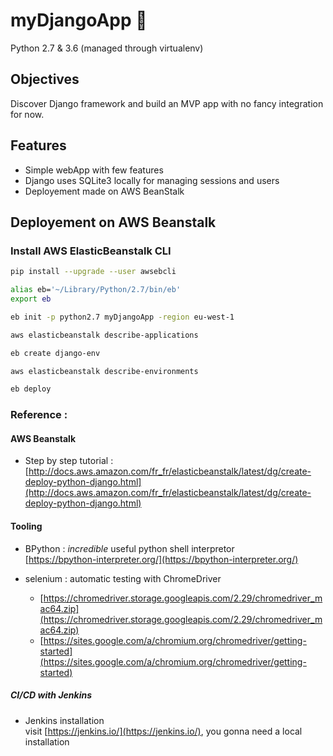 # myDjangoApp :metal:

Python 2.7 & 3.6 (managed through virtualenv)

## Objectives

Discover Django framework and build an MVP app with no fancy integration for now.

## Features

- Simple webApp with few features
- Django uses SQLite3 locally for managing sessions and users
- Deployement made on AWS BeanStalk

## Deployement on AWS Beanstalk

### Install AWS ElasticBeanstalk CLI

```bash
pip install --upgrade --user awsebcli

alias eb='~/Library/Python/2.7/bin/eb'
export eb

eb init -p python2.7 myDjangoApp -region eu-west-1

aws elasticbeanstalk describe-applications

eb create django-env

aws elasticbeanstalk describe-environments

eb deploy
```

### Reference :

#### AWS Beanstalk
* Step by step tutorial : <br> [http://docs.aws.amazon.com/fr_fr/elasticbeanstalk/latest/dg/create-deploy-python-django.html](http://docs.aws.amazon.com/fr_fr/elasticbeanstalk/latest/dg/create-deploy-python-django.html)

#### Tooling

* BPython : *incredible* useful python shell interpretor <br>
[https://bpython-interpreter.org/](https://bpython-interpreter.org/)

* selenium : automatic testing with ChromeDriver
    - [https://chromedriver.storage.googleapis.com/2.29/chromedriver_mac64.zip](https://chromedriver.storage.googleapis.com/2.29/chromedriver_mac64.zip)
    - [https://sites.google.com/a/chromium.org/chromedriver/getting-started](https://sites.google.com/a/chromium.org/chromedriver/getting-started)
    
##### CI/CD with Jenkins

- Jenkins installation<br>
visit [https://jenkins.io/](https://jenkins.io/), you gonna need a local installation 

